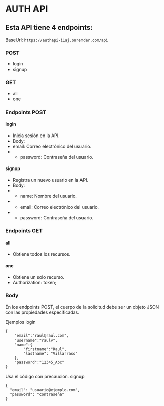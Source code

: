 # AUTH API
## Esta API tiene 4 endpoints:

BaseUrl:
```https://authapi-i1aj.onrender.com/api```

### POST

- login
- signup
  
### GET

- all
- one

### Endpoints POST

#### login

- Inicia sesión en la API.
- Body:
- email: Correo electrónico del usuario.
- - password: Contraseña del usuario.

#### signup

- Registra un nuevo usuario en la API.
- Body:
- - name: Nombre del usuario.
- - email: Correo electrónico del usuario.
- - password: Contraseña del usuario.

### Endpoints GET

#### all

- Obtiene todos los recursos.

#### one

- Obtiene un solo recurso.
- Authorization: token;


### Body
En los endpoints POST, el cuerpo de la solicitud debe ser un objeto JSON con las propiedades especificadas.

Ejemplos
login

```
{
    "email":"raul@raul.com",
    "username":"raulv",
    "name":{
        "firstname":"Raul",
        "lastname": "Villarraso"
    },
    "password":"12345_Abc"
}
```
Usa el código con precaución.
signup


``` 
{
  "email": "usuario@ejemplo.com",
  "password": "contraseña"
}
```
